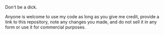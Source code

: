 Don't be a dick.

Anyone is welcome to use my code as long as you give me credit, provide a link to this repository, note any changes you made, and do not sell it in any form or use it for commercial purposes.
